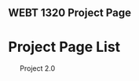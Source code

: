 ## WEBT 1320 Project Page

<h1> Project Page List</h1>
<ul>
<a herf="project2/index.html" target="_blank"> Project 2.0</a></li>
</ul>